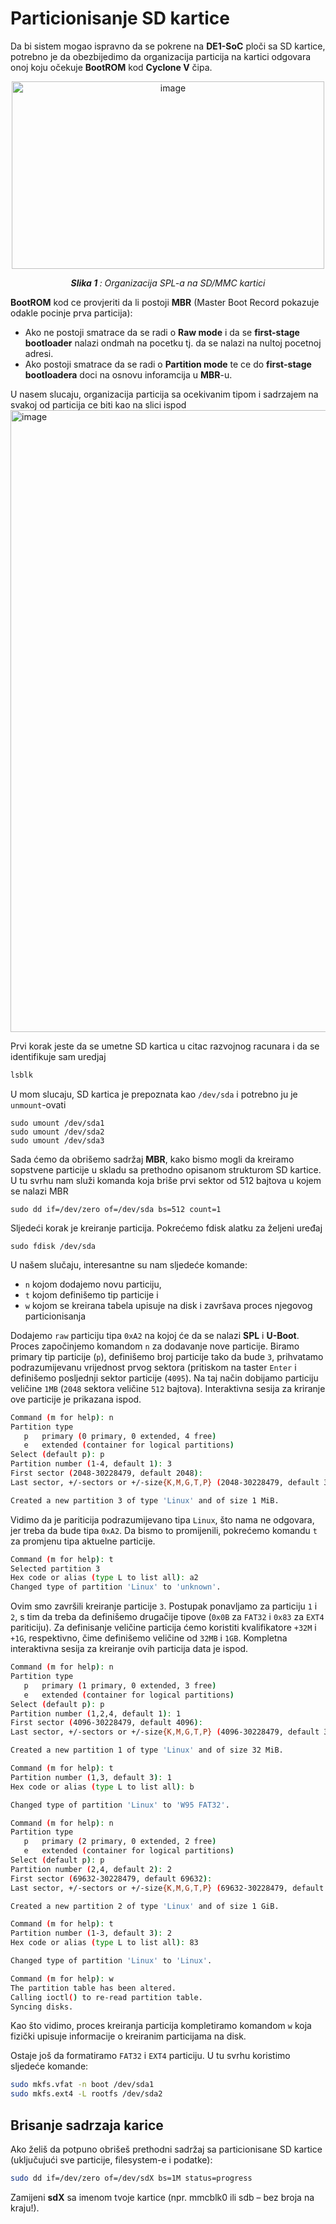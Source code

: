 # Particionisanje SD kartice

Da bi sistem mogao ispravno da se pokrene na **DE1-SoC** ploči sa SD kartice,
potrebno je da obezbijedimo da organizacija particija na kartici odgovara onoj koju očekuje
**BootROM** kod **Cyclone V** čipa.

<p align="center">
  <img width="500" height="300" alt="image" src="https://github.com/user-attachments/assets/432c1639-7754-4778-af14-cc7d98619365" />
</p>
<p align="center"><i><b>Slika 1 </b>: Organizacija SPL-a na SD/MMC kartici</i></p>



**BootROM** kod ce provjeriti da li postoji **MBR** (Master Boot Record pokazuje odakle pocinje prva particija):
- Ako ne postoji smatrace da se radi o **Raw mode** i da se **first-stage bootloader** nalazi ondmah na pocetku tj. da se nalazi na nultoj pocetnoj adresi.
- Ako postoji smatrace da se radi o **Partition mode** te ce do **first-stage bootloadera** doci na osnovu inforamcija u **MBR**-u.


U nasem slucaju, organizacija particija sa ocekivanim tipom i sadrzajem na svakoj od particija ce biti kao na slici ispod
<img width="2514" height="995" alt="image" src="https://github.com/user-attachments/assets/64a544b4-8357-41a3-8121-0ed78d8c7a50" />

Prvi korak jeste da se umetne SD kartica u citac razvojnog racunara i da se identifikuje
sam uredjaj
```bash
lsblk
```
U mom slucaju, SD kartica je prepoznata kao `/dev/sda` i potrebno ju je `unmount`-ovati
```
sudo umount /dev/sda1
sudo umount /dev/sda2
sudo umount /dev/sda3
```
Sada ćemo da obrišemo sadržaj **MBR**, kako bismo mogli da kreiramo sopstvene particije u skladu sa prethodno opisanom strukturom SD kartice. U tu svrhu nam služi komanda koja briše prvi sektor od 512 bajtova u kojem se nalazi MBR
```
sudo dd if=/dev/zero of=/dev/sda bs=512 count=1
```
Sljedeći korak je kreiranje particija. Pokrećemo fdisk alatku za željeni uređaj
```
sudo fdisk /dev/sda
```
U našem slučaju, interesantne su nam sljedeće komande:
- `n` kojom dodajemo novu particiju,
- `t` kojom definišemo tip particije i
- `w` kojom se kreirana tabela upisuje na disk i završava proces njegovog particionisanja</br>

Dodajemo `raw` particiju tipa `0xA2` na kojoj će da se nalazi **SPL** i **U-Boot**. Proces započinjemo komandom `n` za dodavanje nove particije. Biramo primary tip particije (`p`), definišemo broj particije tako da bude `3`, prihvatamo podrazumijevanu vrijednost prvog sektora (pritiskom na taster `Enter` i definišemo posljednji sektor particije (`4095`). Na taj način dobijamo particiju veličine `1MB` (`2048` sektora veličine `512` bajtova). Interaktivna sesija za kriranje ove particije je prikazana ispod.
```bash
Command (m for help): n
Partition type
   p   primary (0 primary, 0 extended, 4 free)
   e   extended (container for logical partitions)
Select (default p): p
Partition number (1-4, default 1): 3
First sector (2048-30228479, default 2048): 
Last sector, +/-sectors or +/-size{K,M,G,T,P} (2048-30228479, default 30228479): 4095

Created a new partition 3 of type 'Linux' and of size 1 MiB.
```
Vidimo da je pariticija podrazumijevano tipa `Linux`, što nama ne odgovara, jer treba da bude tipa `0xA2`. Da bismo to promijenili, pokrećemo komandu `t` za promjenu tipa aktuelne particije.
```bash
Command (m for help): t
Selected partition 3
Hex code or alias (type L to list all): a2
Changed type of partition 'Linux' to 'unknown'.
```
Ovim smo završili kreiranje particije `3`. Postupak ponavljamo za particiju `1` i `2`, s tim da treba da definišemo drugačije tipove (`0x0B` za `FAT32` i `0x83` za `EXT4` pariticiju). Za definisanje veličine particija ćemo koristiti kvalifikatore `+32M` i `+1G`, respektivno, čime definišemo veličine od `32MB` i `1GB`. Kompletna interaktivna sesija za kreiranje ovih particija data je ispod.
```bash
Command (m for help): n
Partition type
   p   primary (1 primary, 0 extended, 3 free)
   e   extended (container for logical partitions)
Select (default p): p
Partition number (1,2,4, default 1): 1
First sector (4096-30228479, default 4096): 
Last sector, +/-sectors or +/-size{K,M,G,T,P} (4096-30228479, default 30228479): +32M

Created a new partition 1 of type 'Linux' and of size 32 MiB.

Command (m for help): t
Partition number (1,3, default 3): 1
Hex code or alias (type L to list all): b

Changed type of partition 'Linux' to 'W95 FAT32'.

Command (m for help): n
Partition type
   p   primary (2 primary, 0 extended, 2 free)
   e   extended (container for logical partitions)
Select (default p): p
Partition number (2,4, default 2): 2
First sector (69632-30228479, default 69632): 
Last sector, +/-sectors or +/-size{K,M,G,T,P} (69632-30228479, default 30228479): +1G

Created a new partition 2 of type 'Linux' and of size 1 GiB.

Command (m for help): t
Partition number (1-3, default 3): 2
Hex code or alias (type L to list all): 83

Changed type of partition 'Linux' to 'Linux'.

Command (m for help): w
The partition table has been altered.
Calling ioctl() to re-read partition table.
Syncing disks.
```
Kao što vidimo, proces kreiranja particija kompletiramo komandom `w` koja fizički upisuje informacije o kreiranim particijama na disk.


Ostaje još da formatiramo `FAT32` i `EXT4` particiju. U tu svrhu koristimo sljedeće komande:
```bash
sudo mkfs.vfat -n boot /dev/sda1
sudo mkfs.ext4 -L rootfs /dev/sda2
```


## Brisanje sadrzaja karice

Ako želiš da potpuno obrišeš prethodni sadržaj sa particionisane SD kartice
(uključujući sve particije, filesystem-e i podatke):
```bash
sudo dd if=/dev/zero of=/dev/sdX bs=1M status=progress
```
Zamijeni **sdX** sa imenom tvoje kartice (npr. mmcblk0 ili sdb – bez broja na kraju!).


















